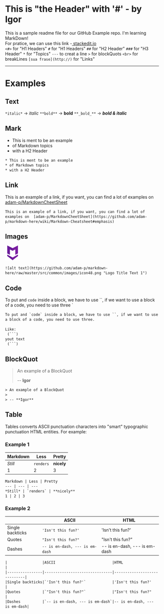 # This is "the Header" with '#' - by Igor

This is a sample readme file for our GitHub Example repo. I'm learning MarkDown!<br>
For pratice, we can use this link -[ stackedit.io](https://stackedit.io/app)<BR>
`<#>`  for "H1 Headers"
`#`  for "H1 Headers"
`##`  for "H2 Header"
`###`  for "H3 Header"
`*` for "Topics"
`---` to creat a line
`>` for blockQuots
`<br>` for breakLines
`[sua frase](http://)` for "Links"

---
# Examples
## Text
`*italic*` -> *italic*
`**bold**` -> **bold**
`**_bold_**` -> **_bold & italic_**

## Mark
* This is ment to be an example
* of Markdown topics
* with a H2 Header
```
* This is ment to be an example
* of Markdown topics
* with a H2 Header
```
## Link
This is an example of a link, if you want, you can find a lot of examples on [adam-p/MarkdownCheetSheet](https://github.com/adam-p/markdown-here/wiki/Markdown-Cheatsheet#emphasis)
```
This is an example of a link, if you want, you can find a lot of examples on  [adam-p/MarkdownCheetSheet](https://github.com/adam-p/markdown-here/wiki/Markdown-Cheatsheet#emphasis)
```
## Images

![alt text](https://github.com/adam-p/markdown-here/raw/master/src/common/images/icon48.png "Logo Title Text 1")

```
![alt text](https://github.com/adam-p/markdown-here/raw/master/src/common/images/icon48.png "Logo Title Text 1")
```
## Code
To put and `code` inside a block, we have to use ``, if we want to use a block of a code, you need to use three `
```
To put and `code` inside a block, we have to use ``, if we want to use a block of a code, you need to use three.

Like:
 (```)
yout text
 (```)
```

## BlockQuot
> An example of a BlockQuot
>
> -- **Igor** 
```
> An example of a BlockQuot
>
> -- **Igor**
```

## Table

Tables converts ASCII punctuation characters into "smart" typographic punctuation HTML entities. For example:

### Example 1
Markdown | Less | Pretty
--- | --- | ---
*Still* | `renders` | **nicely**
1 | 2 | 3

```
Markdown | Less | Pretty
--- | --- | ---
*Still* | `renders` | **nicely**
1 | 2 | 3
```

### Example 2

|                |ASCII                          |HTML                         |
|----------------|-------------------------------|-----------------------------|
|Single backticks|`'Isn't this fun?'`            |'Isn't this fun?'            |
|Quotes          |`"Isn't this fun?"`            |"Isn't this fun?"            |
|Dashes          |`-- is en-dash, --- is em-dash`|-- is en-dash, --- is em-dash|

```
|                |ASCII                          |HTML                         |
|----------------|-------------------------------|-----------------------------|
|Single backticks|`'Isn't this fun?'`            |'Isn't this fun?'            |
|Quotes          |`"Isn't this fun?"`            |"Isn't this fun?"            |
|Dashes          |`-- is en-dash, --- is em-dash`|-- is en-dash, --- is em-dash|
```
